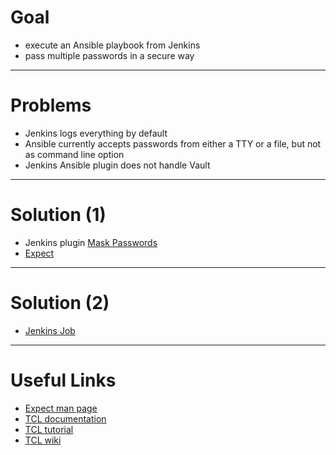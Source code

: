 # Goal
- execute an Ansible playbook from Jenkins
- pass multiple passwords in a secure way

---

# Problems
- Jenkins logs everything by default
- Ansible currently accepts passwords from either
  a TTY or a file, but not as command line option
- Jenkins Ansible plugin does not handle Vault

---

# Solution (1)
- Jenkins plugin [Mask Passwords](https://wiki.jenkins-ci.org/display/JENKINS/Mask+Passwords+Plugin)
- [Expect](http://www.tcl.tk/man/expect5.31/expect.1.html)

---

# Solution (2)
- [Jenkins Job](http://localhost:4080/job/INFRA_setup_vm/configure)

---

# Useful Links
- [Expect man page](http://www.tcl.tk/man/expect5.31/expect.1.html)
- [TCL documentation](http://www.tcl.tk/man/)
- [TCL tutorial](https://www.tcl.tk/man/tcl8.5/tutorial/tcltutorial.html)
- [TCL wiki](https://wiki.tcl-lang.org/299)
